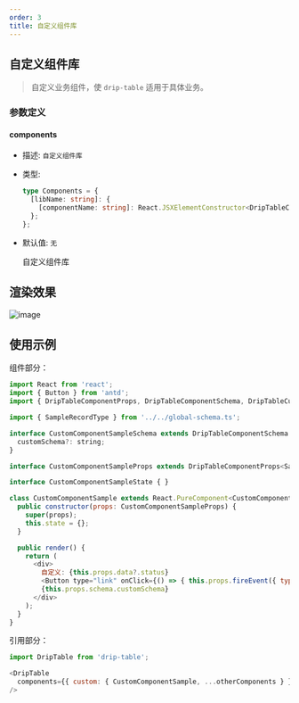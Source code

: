 ```yaml
---
order: 3
title: 自定义组件库
---
```


## 自定义组件库

> 自定义业务组件，使 `drip-table` 适用于具体业务。

### 参数定义

#### components

- 描述: `自定义组件库`
- 类型:

  ```ts
  type Components = {
    [libName: string]: {
      [componentName: string]: React.JSXElementConstructor<DripTableComponentProps<RecordType, DripTableComponentSchema, CustomComponentEvent, Ext>>;
    };
  };
  ```

- 默认值: `无`

    自定义组件库

## 渲染效果

![image](https://img14.360buyimg.com/imagetools/jfs/t1/174404/6/25364/18460/61cc37e0Eea19c33a/bd7a2e256a23b2de.jpg)

## 使用示例

组件部分：

```js
import React from 'react';
import { Button } from 'antd';
import { DripTableComponentProps, DripTableComponentSchema, DripTableCustomEvent } from 'drip-table';

import { SampleRecordType } from '../../global-schema.ts';

interface CustomComponentSampleSchema extends DripTableComponentSchema {
  customSchema?: string;
}

interface CustomComponentSampleProps extends DripTableComponentProps<SampleRecordType, CustomComponentSampleSchema, DripTableCustomEvent<'sample-event'>> { }

interface CustomComponentSampleState { }

class CustomComponentSample extends React.PureComponent<CustomComponentSampleProps, CustomComponentSampleState> {
  public constructor(props: CustomComponentSampleProps) {
    super(props);
    this.state = {};
  }

  public render() {
    return (
      <div>
        自定义: {this.props.data?.status}
        <Button type="link" onClick={() => { this.props.fireEvent({ type: 'custom', name: 'sample-event' }); }}>发起事件</Button>
        {this.props.schema.customSchema}
      </div>
    );
  }
}
```

引用部分：

```js
import DripTable from 'drip-table';

<DripTable
  components={{ custom: { CustomComponentSample, ...otherComponents } }}
/>
```
